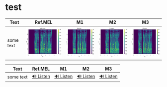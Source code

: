 # test
| Text      | Ref.MEL                                        | M1                                             | M2                                             | M3                                             |
|-----------|------------------------------------------------|------------------------------------------------|------------------------------------------------|------------------------------------------------|
| some text | [<img src="voice_mel512.png" height="100">](voice_mel512.png) | [<img src="voice_mel512.png" height="100">](voice_mel512.png) | [<img src="voice_mel512.png" height="100">](voice_mel512.png) | [<img src="voice_mel512.png" height="100">](voice_mel512.png) |

| Text      | Ref.MEL                                  | M1                                      | M2                                      | M3                                      |
|-----------|-------------------------------------------|------------------------------------------|------------------------------------------|------------------------------------------|
| some text | [🔊 Listen](референс.wav)                | [🔊 Listen](референс.wav)                | [🔊 Listen](референс.wav)                | [🔊 Listen](референс.wav)                |

